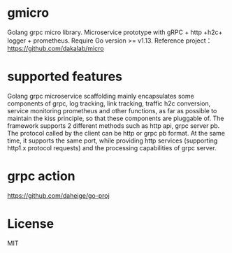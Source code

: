 # gmicro
  
  Golang grpc micro library.
  Microservice prototype with gRPC + http +h2c+ logger + prometheus.
  Require Go version >= v1.13.
  Reference project：https://github.com/dakalab/micro

# supported features

  Golang grpc microservice scaffolding mainly encapsulates some components of grpc,
  log tracking, link tracking, traffic h2c conversion, service monitoring prometheus and other functions, 
  as far as possible to maintain the kiss principle, so that these components are pluggable of. 
  The framework supports 2 different methods such as http api, grpc server pb. 
  The protocol called by the client can be http or grpc pb format. At the same time, 
  it supports the same port, while providing http services (supporting http1.x protocol requests) 
  and the processing capabilities of grpc server.

# grpc action

  https://github.com/daheige/go-proj
  
# License

  MIT
